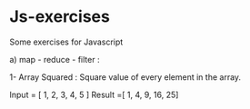 # Js-exercises
Some exercises for Javascript

a) map - reduce - filter :

  1- Array Squared : Square value of every element in the array.
  
  Input = [ 1, 2, 3, 4, 5 ]   Result =[ 1, 4, 9, 16, 25]
  
